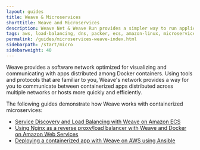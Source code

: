```yaml
---
layout: guides
title: Weave & Microservices
shorttitle: Weave and Microservices
description: Weave Net & Weave Run provides a simpler way to run applications on the EC2 Container Service
tags: aws, load-balancing, dns, packer, ecs, amazon-linux, microservices
permalink: /guides/microservices-weave-index.html
sidebarpath: /start/micro
sidebarweight: 40
---
```



Weave provides a software network optimized for visualizing and communicating with apps distributed among Docker containers. Using tools and protocols that are familiar to you, Weave's network provides a way for you to communicate between containerized apps distributed across multiple networks or hosts more quickly and efficiently.
 
The following guides demonstrate how Weave works with containerized microservices: 

* [Service Discovery and Load Balancing with Weave on Amazon ECS](/guides/service-discovery-with-weave-aws-ecs.html)
* [Using Nginx as a reverse proxy/load balancer with Weave and Docker on Amazon Web Services](/guides/weave-docker-aws-nginx-ubuntu-simple.html)
* [Deploying a containerized app with Weave on AWS using Ansible](/guides/weave-ansible-docker-haproxy-aws.html)

 
